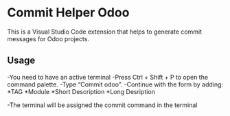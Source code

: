 # Commit Helper Odoo

This is a Visual Studio Code extension that helps to generate commit messages for Odoo projects.

## Usage

-You need to have an active terminal
-Press Ctrl + Shift + P to open the command palette.
-Type “Commit odoo”.
-Continue with the form by adding:
*TAG
*Module
*Short Description
*Long Desription

-The terminal will be assigned the commit command in the terminal
